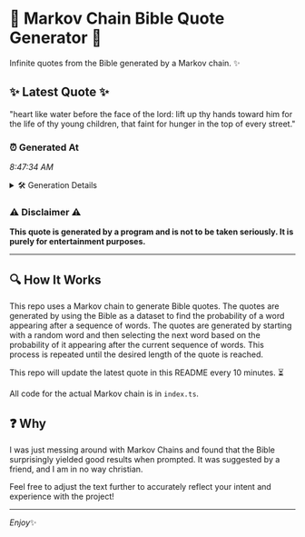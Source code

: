 # 📖 Markov Chain Bible Quote Generator 📖

Infinite quotes from the Bible generated by a Markov chain. ✨

## ✨ Latest Quote ✨
"heart like water before the face of the lord: lift up thy hands toward him for the life of thy young children, that faint for hunger in the top of every street."

### ⏰ Generated At
*8:47:34 AM*

<details>
    <summary>🛠️ Generation Details</summary>
    <p>
        <strong>🌱 Seed:</strong> heart<br>
        <strong>🔄 Iterations:</strong> 31<br>
        <strong>📜 Context History:</strong><br>[ heart ]: like<br>[ heart, like ]: water<br>[ heart, like, water ]: before<br>[ heart, like, water, before ]: the<br>[ heart, like, water, before, the ]: face<br>[ heart, like, water, before, the, face ]: of<br>[ like, water, before, the, face, of ]: the<br>[ water, before, the, face, of, the ]: lord:<br>[ before, the, face, of, the, lord: ]: lift<br>[ the, face, of, the, lord:, lift ]: up<br>[ face, of, the, lord:, lift, up ]: thy<br>[ of, the, lord:, lift, up, thy ]: hands<br>[ the, lord:, lift, up, thy, hands ]: toward<br>[ lord:, lift, up, thy, hands, toward ]: him<br>[ lift, up, thy, hands, toward, him ]: for<br>[ up, thy, hands, toward, him, for ]: the<br>[ thy, hands, toward, him, for, the ]: life<br>[ hands, toward, him, for, the, life ]: of<br>[ toward, him, for, the, life, of ]: thy<br>[ him, for, the, life, of, thy ]: young<br>[ for, the, life, of, thy, young ]: children,<br>[ the, life, of, thy, young, children, ]: that<br>[ life, of, thy, young, children,, that ]: faint<br>[ of, thy, young, children,, that, faint ]: for<br>[ thy, young, children,, that, faint, for ]: hunger<br>[ young, children,, that, faint, for, hunger ]: in<br>[ children,, that, faint, for, hunger, in ]: the<br>[ that, faint, for, hunger, in, the ]: top<br>[ faint, for, hunger, in, the, top ]: of<br>[ for, hunger, in, the, top, of ]: every<br>[ hunger, in, the, top, of, every ]: street.<br>
    </p>
</details>

### ⚠️ Disclaimer ⚠️
**This quote is generated by a program and is not to be taken seriously. It is purely for entertainment purposes.**

---

## 🔍 How It Works

This repo uses a Markov chain to generate Bible quotes. The quotes are generated by using the Bible as a dataset to find the probability of a word appearing after a sequence of words. The quotes are generated by starting with a random word and then selecting the next word based on the probability of it appearing after the current sequence of words. This process is repeated until the desired length of the quote is reached.

This repo will update the latest quote in this README every 10 minutes. ⏳

All code for the actual Markov chain is in `index.ts`.

## ❓ Why

I was just messing around with Markov Chains and found that the Bible surprisingly yielded good results when prompted. 
It was suggested by a friend, and I am in no way christian.

Feel free to adjust the text further to accurately reflect your intent and experience with the project!

---

*Enjoy*✨
